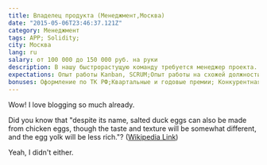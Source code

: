 ```yaml
---
title: Владелец продукта (Менеджмент,Москва)
date: "2015-05-06T23:46:37.121Z"
category: Менеджмент
tags: APP; Solidity;
city: Москва
lang: ru
salary: от 100 000 до 150 000 руб. на руки
description: В нашу быстрорастущую команду требуется менеджер проекта. Наша миссия — создать лучшую платформу для построения корпоративных месседжинг решений и предоставлять современный продукт для корпоративной коммуникации.
expectations: Опыт работы Kanban, SCRUM;Опыт работы на схожей должности от двух лет;Опыт работы в большой команде, работы с командой в мессенджере (slack);Опыт работы в Jira, умения поддерживать в ней порядок, настраивать под команду;Опыт ведения документации;Классные коммуникационные навыки;
bonuses: Оформление по ТК РФ;Квартальные и годовые премии; Конкурентная заработная плата (по результатам собеседования); Интересные задачи, профессиональный рост обеспечен;
---
```


Wow! I love blogging so much already.

Did you know that "despite its name, salted duck eggs can also be made from
chicken eggs, though the taste and texture will be somewhat different, and the
egg yolk will be less rich."?
([Wikipedia Link](http://en.wikipedia.org/wiki/Salted_duck_egg))

Yeah, I didn't either.